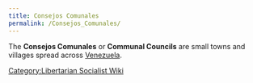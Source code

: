 ```yaml
---
title: Consejos Comunales
permalink: /Consejos_Comunales/
---
```


The **Consejos Comunales** or **Communal Councils** are small towns and
villages spread across [Venezuela](Venezuela.md "wikilink").

[Category:Libertarian Socialist
Wiki](Category:Libertarian_Socialist_Wiki.md "wikilink")